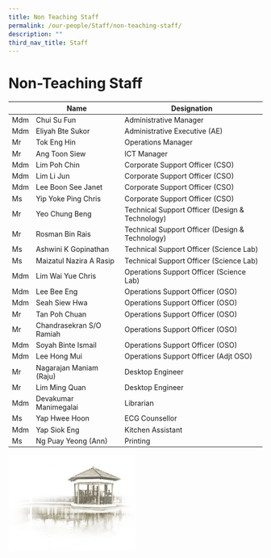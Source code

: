 ```yaml
---
title: Non Teaching Staff
permalink: /our-people/Staff/non-teaching-staff/
description: ""
third_nav_title: Staff
---
```

# **Non-Teaching Staff**

|  | Name | Designation |
| --- | --- | --- |
| Mdm | Chui Su Fun | Administrative Manager |
| Mdm | Eliyah Bte Sukor | Administrative Executive (AE) |
| Mr | Tok Eng Hin | Operations Manager |
| Mr | Ang Toon Siew | ICT Manager |
| Mdm | Lim Poh Chin | Corporate Support Officer (CSO) |
| Mdm | Lim Li Jun  | Corporate Support Officer (CSO)  |
| Mdm | Lee Boon See Janet  | Corporate Support Officer (CSO)  |
| Ms | Yip Yoke Ping Chris | Corporate Support Officer (CSO)  |
| Mr | Yeo Chung Beng | Technical Support Officer (Design & Technology) |
| Mr | Rosman Bin Rais | Technical Support Officer (Design & Technology) |
| Ms | Ashwini K Gopinathan | Technical Support Officer (Science Lab) |
| Ms | Maizatul Nazira A Rasip | Technical Support Officer (Science Lab) |
| Mdm | Lim Wai Yue Chris | Operations Support Officer  (Science Lab) |
| Mdm | Lee Bee Eng | Operations Support Officer (OSO) |
| Mdm | Seah Siew Hwa | Operations Support Officer (OSO) |
| Mr | Tan Poh Chuan | Operations Support Officer (OSO) |
| Mr | Chandrasekran S/O Ramiah | Operations Support Officer (OSO) |
| Mdm | Soyah Binte Ismail | Operations Support Officer (OSO) |
| Mdm | Lee Hong Mui | Operations Support Officer (Adjt OSO) |
| Mr | Nagarajan Maniam (Raju) | Desktop Engineer |
| Mr  | Lim Ming Quan  | Desktop Engineer  |
| Mdm | Devakumar Manimegalai | Librarian |
| Ms | Yap Hwee Hoon  | ECG Counsellor |
| Mdm | Yap Siok Eng  | Kitchen Assistant |
| Ms | Ng Puay Yeong (Ann)  | Printing |


<img src="/images/pavilion.png" 
     style="width:50%">